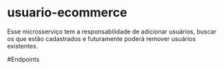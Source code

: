 # usuario-ecommerce
Esse microsserviço tem a responsabilidade de adicionar usuários, buscar os que estão cadastrados e futuramente poderá remover usuários existentes.

#Endpoints
